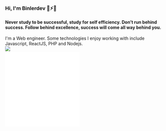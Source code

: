### Hi, I'm Binlerdev 👋⚡💬

#### Never study to be successful, study for self efficiency. Don’t run behind success. Follow behind excellence, success will come all way behind you.
I'm a Web engineer. Some technologies I enjoy working with include Javascript, ReactJS, PHP and Nodejs.  
<img height="180em" src="https://github-readme-stats.vercel.app/api?username=binler&show_icons=true&hide_border=true&&count_private=true&include_all_commits=true" />  
![](./hello.svg)
